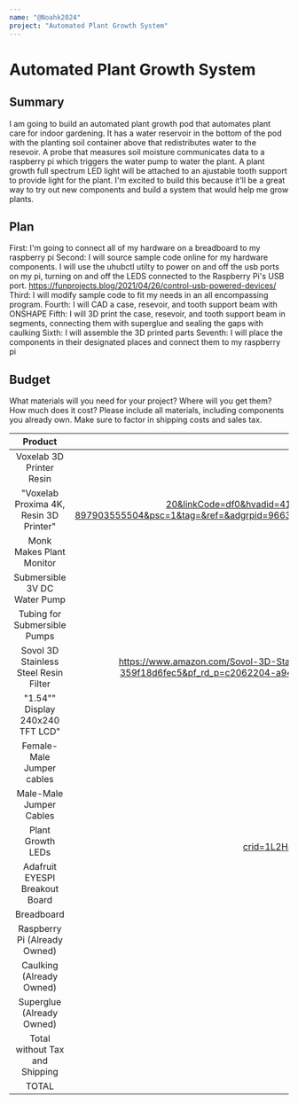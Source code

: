 ```yaml
---
name: "@Noahk2024"
project: "Automated Plant Growth System"
---
```


# Automated Plant Growth System

## Summary
I am going to build an automated plant growth pod that automates plant care for indoor gardening. It has a water reservoir in the bottom of the pod with the planting soil 
container above that redistributes water to the resevoir. A probe that measures soil moisture communicates data to a raspberry pi which triggers the water pump to water 
the plant. A plant growth full spectrum LED light will be attached to an ajustable tooth support to provide light for the plant. I'm excited to build this because it'll 
be a great way to try out new components and build a system that would help me grow plants. 

## Plan

First: I'm going to connect all of my hardware on a breadboard to my raspberry pi
Second: I will source sample code online for my hardware components. I will use the uhubctl utilty to power on and off the usb ports on my pi, turning on and off 
the LEDS connected to the Raspberry Pi's USB port. https://funprojects.blog/2021/04/26/control-usb-powered-devices/ 
Third: I will modify sample code to fit my needs in an all encompassing program.
Fourth: I will CAD a case, resevoir, and tooth support beam with ONSHAPE
Fifth: I will 3D print the case, resevoir, and tooth support beam in segments, connecting them with superglue and sealing the gaps with caulking
Sixth: I will assemble the 3D printed parts 
Seventh: I will place the components in their designated places and connect them to my raspberry pi

## Budget

What materials will you need for your project? Where will you get them? How much does it cost? Please include all materials, including components you already own. Make sure to factor in shipping costs and sales tax.


| Product | Supplier/Link | Cost |
|:---:|:---:|:---:|
| Voxelab 3D Printer Resin | https://www.amazon.com/ABS-Like-UV-Curing-Standard-Photopolymer-Printing/dp/B099224X2H?th=1 | $19.99 |
| "Voxelab Proxima 4K, Resin 3D Printer" | https://www.amazon.com/Longer-Orange-10-Upgraded-Parallel/dp/B083SCXRB8/ref=asc_df_B083SCXRB8/?tag=hyprod-20&linkCode=df0&hvadid=416675959371&hvpos=&hvnetw=g&hvrand=8027999920494686525&hvpone=&hvptwo=&hvqmt=&hvdev=c&hvdvcmdl=&hvlocint=&hvlocphy=9008141&hvtargid=pla-897903555504&psc=1&tag=&ref=&adgrpid=96633968289&hvpone=&hvptwo=&hvadid=416675959371&hvpos=&hvnetw=g&hvrand=8027999920494686525&hvqmt=&hvdev=c&hvdvcmdl=&hvlocint=&hvlocphy=9008141&hvtargid=pla-897903555504 | $129.99 |
| Monk Makes Plant Monitor | https://www.adafruit.com/product/5587 | $9.95 |
| Submersible 3V DC Water Pump | https://www.adafruit.com/product/4547 | $2.95 |
| Tubing for Submersible Pumps | https://www.adafruit.com/product/4545 | $1.50 |
| Sovol 3D Stainless Steel Resin Filter | https://www.amazon.com/Sovol-3D-Stainless-Double-Strainer-Printing/dp/B094JD7T7V/ref=pd_day0fbt_img_sccl_2/134-7245442-0090430?pd_rd_w=i8JAD&content-id=amzn1.sym.c2062204-a945-491b-941c-359f18d6fec5&pf_rd_p=c2062204-a945-491b-941c-359f18d6fec5&pf_rd_r=QPDVN7QE6MHG1RQXZRXT&pd_rd_wg=WK6FA&pd_rd_r=77241db9-616a-4941-a286-e3057e1402df&pd_rd_i=B094JD7T7V&psc=1 | $12.99 |
| "1.54"" Display 240x240 TFT LCD" | https://www.adafruit.com/product/3787 | $17.50 |
| Female-Male Jumper cables | https://www.adafruit.com/product/1952 | $3.95 |
| Male-Male Jumper Cables | https://www.adafruit.com/product/758 | $3.95 |
| Plant Growth LEDs | https://www.amazon.com/1-Pack-GooingTop-Indoor-Growing-Succulents/dp/B0B2QT12RF/ref=sr_1_5?crid=1L2H4VA0LGIID&keywords=indoor%2Bplant%2Blight%2Busb&qid=1673072159&sprefix=indoor%2Bplant%2Blight%2Busb%2Caps%2C91&sr=8-5&th=1 | $9.99 |
| Adafruit EYESPI Breakout Board | https://www.adafruit.com/product/5613 | $1.95 |
| Breadboard | https://www.adafruit.com/product/239 | $5.95 |
| Raspberry Pi (Already Owned) |  | $0 |
| Caulking (Already Owned) |  | $0 |
| Superglue (Already Owned) |  | $0 |
| Total without Tax and Shipping |  | $220.66 |
| TOTAL |  | $248.01 |

		
	

